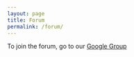 ```yaml
---
layout: page
title: Forum
permalink: /forum/
---
```


To join the forum, go to our [Google Group](https://groups.google.com/u/3/g/westmichiganrusergroup)

